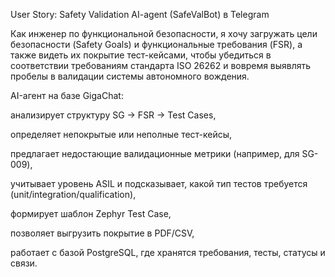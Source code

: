User Story: Safety Validation AI-agent (SafeValBot) в Telegram

Как инженер по функциональной безопасности, я хочу загружать цели безопасности (Safety Goals) и функциональные требования (FSR), а также видеть их покрытие тест-кейсами, чтобы убедиться в соответствии требованиям стандарта ISO 26262 и вовремя выявлять пробелы в валидации системы автономного вождения.

AI-агент на базе GigaChat:

анализирует структуру SG → FSR → Test Cases,

определяет непокрытые или неполные тест-кейсы,

предлагает недостающие валидационные метрики (например, для SG-009),

учитывает уровень ASIL и подсказывает, какой тип тестов требуется (unit/integration/qualification),

формирует шаблон Zephyr Test Case,

позволяет выгрузить покрытие в PDF/CSV,

работает с базой PostgreSQL, где хранятся требования, тесты, статусы и связи.
